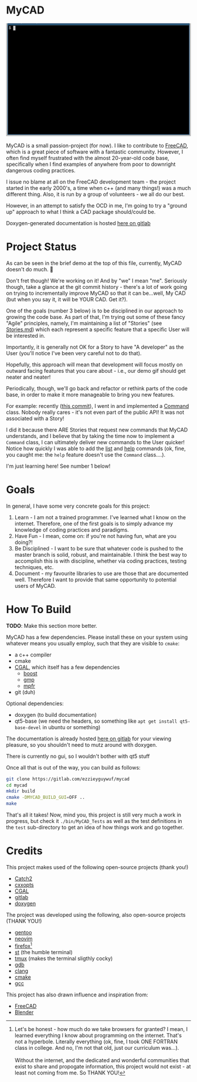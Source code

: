 MyCAD
=====

![A brief tour of MyCAD's capabilities. Very brief.](res/readme_demo.gif "MyCAD Demo")

MyCAD is a small passion-project (for now). I like to contribute to
[FreeCAD](https://freecadweb.org), which is a great piece of software with a fantastic
community. However, I often find myself frustrated with the almost 20-year-old code base,
specifically when I find examples of anywhere from poor to downright dangerous coding
practices.

I issue no blame at all on the FreeCAD development team - the project started in the early
2000's, a time when c++ (and many things!) was a much different thing. Also, it is run by
a group of volunteers - we all do our best.

However, in an attempt to satisfy the OCD in me, I'm going to try a "ground up" approach
to what I think a CAD package should/could be.

Doxygen-generated documentation is hosted [here on
gitlab](https://ezzieyguywuf.gitlab.io/mycad)

Project Status
==============

As can be seen in the brief demo at the top of this file, currently, MyCAD doesn't do
much. 🤣

Don't fret though! We're working on it! And by "we" I mean "me". Seriously though, take a
glance at the git commit history - there's a lot of work going on trying to incrementally
improve MyCAD so that it can be...well, My CAD (but when you say it, it will be YOUR CAD.
Get it?).

One of the goals (number 3 below) is to be disciplined in our approach to growing the code
base. As part of that, I'm trying out some of these fancy "Agile" principles, namely, I'm
maintaining a list of "Stories" (see [Stories.md](Stories.md)) which each represent a
specific feature that a specific User will be interested in.

Importantly, it is generally not OK for a Story to have "A developer" as the User (you'll
notice I've been very careful not to do that).

Hopefully, this approach will mean that development will focus mostly on outward facing
features that you care about - i.e., our demo gif should get neater and neater!

Periodically, though, we'll go back and refactor or rethink parts of the code base, in
order to make it more manageable to bring you new features.

For example: recently ([this commit](73d9764)), I went in and implemented a
[Command](https://ezzieyguywuf.gitlab.io/mycad/classMyCAD_1_1Communication_1_1Command.html)
class. Nobody really cares - it's not even part of the public API!  It was not associated
with a Story! 

I did it because there ARE Stories that request new commands that MyCAD understands, and I
believe that by taking the time now to implement a `Command` class, I can ultimately
deliver new commands to the User quicker! Notice how quickly I was able to add the
[list](03c143d) and [help](f00ca31) commands (ok, fine, you caught me: the `help` feature
doesn't use the `Command` class....).

I'm just learning here! See number 1 below!

Goals
=====

In general, I have some very concrete goals for this project:

1. Learn - I am not a trained programmer. I've learned what I know on the internet.
   Therefore, one of the first goals is to simply advance my knowledge of coding practices
   and paradigms.
2. Have Fun - I mean, come on: if you're not having fun, what are you doing?!
3. Be Disciplined - I want to be sure that whatever code is pushed to the master branch is
   solid, robust, and maintainable. I think the best way to accomplish this is with
   discipline, whether via coding practices, testing techniques, etc.
4. Document - my favourite libraries to use are those that are documented well. Therefore
   I want to provide that same opportunity to potential users of MyCAD.

How To Build
============
**TODO**: Make this section more better.

MyCAD has a few dependencies. Please install these on your system using whatever means you
usually employ, such that they are visible to `cmake`:

- a c++ compiler
- cmake
- [CGAL](https://www.cgal.org/), which itself has a few dependencies
  - [boost](https://www.boost.org/)
  - [gmp](https://gmplib.org/manual/C_002b_002b-Interface-General.html)
  - [mpfr](https://www.mpfr.org/)
- git (duh)

Optional dependencies:

- doxygen (to build documentation)
- qt5-base (we need the headers, so something like `apt get install qt5-base-devel` in
  ubuntu or something)

The documentation is already hosted [here on gitlab](https://ezzieyguywuf.gitlab.io/mycad)
for your viewing pleasure, so you shouldn't need to mutz around with doxygen.

There is currently no gui, so I wouldn't bother with qt5 stuff

Once all that is out of the way, you can build as follows:

```sh
git clone https://gitlab.com/ezzieyguywuf/mycad
cd mycad
mkdir build
cmake -DMYCAD_BUILD_GUI=OFF ..
make
```

That's all it takes! Now, mind you, this project is still very much a work in progress,
but check it `./bin/MyCAD_Tests` as well as the test definitions in the `test`
sub-directory to get an idea of how things work and go together.

Credits
=======

This project makes used of the following open-source projects (thank you!)

- [Catch2](https://github.com/catchorg/Catch2)
- [cxxopts](https://github.com/jarro2783/cxxopts)
- [CGAL](https://www.cgal.org/)
- [gitlab](https://gitlab.com)
- [doxygen](http://www.doxygen.nl/)

The project was developed using the following, also open-source projects (THANK YOU!)
- [gentoo](https://www.gentoo.org/)
- [neovim](https://neovim.io/)
- [firefox](https://www.mozilla.org/en-US/firefox/new/)[^1]
- [st](https://st.suckless.org/) (the humble terminal)
- [tmux](https://github.com/tmux/tmux) (makes the terminal sligthly cocky)
- [gdb](https://www.gnu.org/software/gdb/)
- [clang](https://clang.llvm.org/)
- [cmake](https://cmake.org/)
- [gcc](https://gcc.gnu.org/)

This project has also drawn influence and inspiration from:

- [FreeCAD](https://www.freecadweb.org/)
- [Blender](https://www.blender.org/)

[^1]: Let's be honest - how much do we take browsers for granted? I mean, I learned
  everything I know about programming on the internet. That's not a hyperbole. Literally
  everything (ok, fine, I took ONE FORTRAN class in college. And no, I'm not that old,
  just our curriculum was...). \
\
  Without the internet, and the dedicated and wonderful communities that exist to share
  and propogate information, this project would not exist - at least not coming from me.
  So THANK YOU!
